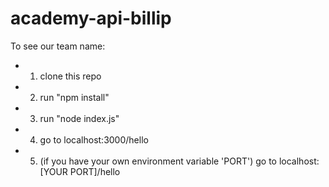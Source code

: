 # academy-api-billip

To see our team name:

 - 1. clone this repo
 - 2. run "npm install"
 - 3. run "node index.js"
 - 4. go to localhost:3000/hello 
 - 5. (if you have your own environment variable 'PORT') go to localhost:[YOUR PORT]/hello
